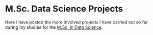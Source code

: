 # M.Sc. Data Science Projects

Here I have posted the more involved projects I have carried out so far during my studies for the [M.Sc. in Data Science](https://datascience.aueb.gr/). 
